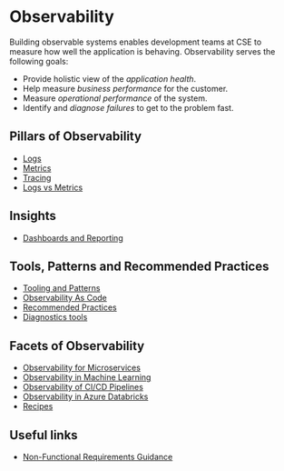 # Observability

Building observable systems enables development teams at CSE to measure how well the application is behaving. Observability serves the following goals:

- Provide holistic view of the _application health_.
- Help measure _business performance_ for the customer.
- Measure _operational performance_ of the system.
- Identify and _diagnose failures_ to get to the problem fast.

## Pillars of Observability

- [Logs](pillars/logging.md)
- [Metrics](pillars/metrics.md)
- [Tracing](pillars/tracing.md)
- [Logs vs Metrics](log-vs-metric.md)

## Insights

- [Dashboards and Reporting](pillars/dashboard.md)

## Tools, Patterns and Recommended Practices

- [Tooling and Patterns](tools/README.md)
- [Observability As Code](observability-as-code.md)
- [Recommended Practices](best-practices.md)
- [Diagnostics tools](diagnostic-tools.md)

## Facets of Observability

- [Observability for Microservices](microservices.md)
- [Observability in Machine Learning](ml-observability.md)
- [Observability of CI/CD Pipelines](observability-pipelines.md)
- [Observability in Azure Databricks](observability-databricks.md)
- [Recipes](recipes-observability.md)

## Useful links

- [Non-Functional Requirements Guidance](../design/design-patterns/non-functional-requirements-capture-guide.md)
